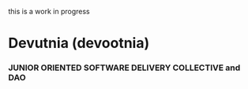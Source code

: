 
this is a work in progress

# Devutnia (devootnia)

### JUNIOR ORIENTED SOFTWARE DELIVERY COLLECTIVE and DAO
